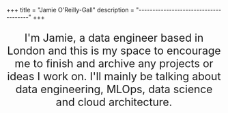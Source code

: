 +++
title = "Jamie O'Reilly-Gall"
description = "--------------------------------------"
+++
<p></p>
<p></p>
<p></p>
<p></p>
<p style="text-align: center; font-size:25px">I'm Jamie, a data engineer based in London and this is my space to encourage me to finish and archive any projects or ideas I work on. I'll mainly be talking about data engineering, MLOps, data science and cloud architecture.</p>